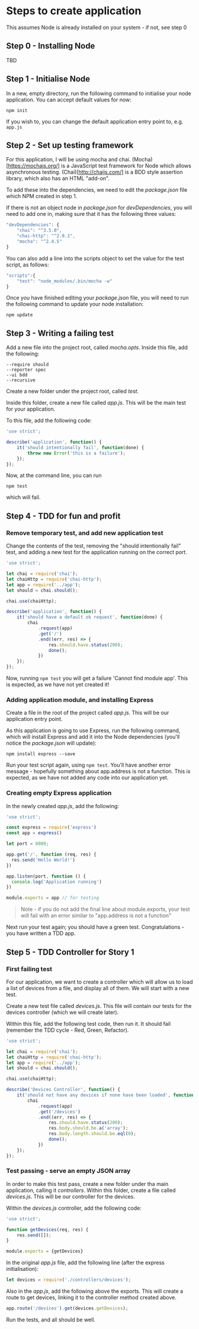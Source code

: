 # Steps to create application

This assumes Node is already installed on your system - if not, see step 0

## Step 0 - Installing Node
TBD

## Step 1 - Initialise Node

In a new, empty directory, run the following command to initialise your node application. You can accept default values for now:

`npm init`

If you wish to, you can change the default application entry point to, e.g. `app.js`

## Step 2 - Set up testing framework

For this application, I will be using mocha and chai. (Mocha)[https://mochajs.org/] is a JavaScript test framework for Node which allows asynchronous testing. (Chai)[http://chaijs.com/] is a BDD style assertion library, which also has an HTML "add-on".

To add these into the dependencies, we need to edit the _package.json_ file which NPM created in step 1.

If there is not an object node in _package.json_ for *devDependencies*, you will need to add one in, making sure that it has the following three values:

```javascript
"devDependencies": {
	"chai": "^3.5.0",
	"chai-http": "^2.0.1",
	"mocha": "^2.4.5"
}
```

You can also add a line into the scripts object to set the value for the test script, as follows:

```javascript
"scripts":{
	"test": "node_modules/.bin/mocha -w"
}
```

Once you have finished editing your _package.json_ file, you will need to run the following command to update your node installation:

`npm update`

## Step 3 - Writing a failing test

Add a new file into the project root, called _mocha.opts_. Inside this file, add the following:

```
--require should
--reporter spec
--ui bdd
--recursive
```

Create a new folder under the project root, called _test_.

Inside this folder, create a new file called _app.js_. This will be the main test for your application.

To this file, add the following code:

```javascript
'use strict';

describe('application', function() {
	it('should intentionally fail', function(done) {
		throw new Error('this is a failure');
	});
});
```

Now, at the command line, you can run 

`npm test`

which will fail.

## Step 4 - TDD for fun and profit

### Remove temporary test, and add new application test

Change the contents of the test, removing the "should intentionally fail" test, and adding a new test for the application running on the correct port.

```javascript
'use strict';

let chai = require('chai');
let chaiHttp = require('chai-http');
let app = require('../app');
let should = chai.should();

chai.use(chaiHttp);

describe('application', function() {
	it('should have a default ok request', function(done) {
		chai
			.request(app)
			.get('/')
			.end((err, res) => {
				res.should.have.status(200);
				done();
			})
	});
});
```

Now, running `npm test` you will get a failure 'Cannot find module app'. This is expected, as we have not yet created it!

### Adding application module, and installing Express

Create a file in the root of the project called _app.js_. This will be our application entry point.

As this application is going to use Express, run the following command, which will install Express and add it into the Node dependencies (you'll notice the _package.json_ will update):

`npm install express --save`

Run your test script again, using `npm test`. You'll have another error message - hopefully something about app.address is not a function. This is expected, as we have not added any code into our application yet.

### Creating empty Express application

In the newly created _app.js_, add the following:

```javascript
'use strict';

const express = require('express')
const app = express()

let port = 8080;

app.get('/', function (req, res) {
  res.send('Hello World!')
})

app.listen(port, function () {
  console.log('Application running')
})

module.exports = app // for testing
```

> Note - if you do not add the final line about module.exports, your test will fail with an error similar to "app.address is not a function"

Next run your test again; you should have a green test. Congratulations - you have written a TDD app.

## Step 5 - TDD Controller for Story 1

### First failing test

For our application, we want to create a controller which will allow us to load a list of devices from a file, and display all of them. We will start with a new test.

Create a new test file called _devices.js_. This file will contain our tests for the devices controller (which we will create later).

Within this file, add the following test code, then run it. It should fail (remember the TDD cycle - Red, Green, Refactor).

```javascript
'use strict';

let chai = require('chai');
let chaiHttp = require('chai-http');
let app = require('../app');
let should = chai.should();

chai.use(chaiHttp);

describe('Devices Controller', function() {
	it('should not have any devices if none have been loaded', function(done) {
		chai
			.request(app)
			.get('/devices')
			.end((err, res) => {
				res.should.have.status(200);
				res.body.should.be.a('array');
				res.body.length.should.be.eql(0);
				done();
			})
	});
});
```

### Test passing - serve an empty JSON array

In order to make this test pass, create a new folder under tha main application, calling it _controllers_. Within this folder, create a file called _devices.js_. This will be our controller for the devices.

Within the _devices.js_ controller, add the following code:

```javascript
'use strict';

function getDevices(req, res) {
	res.send([]);
}

module.exports = {getDevices}
```

In the original _app.js_ file, add the following line (after the express initialisation):

```javascript
let devices = require('./controllers/devices');
```

Also in the _app.js_, add the following above the exports. This will create a route to get devices, linking it to the controller method created above.

```javascript
app.route('/devices').get(devices.getDevices);
```

Run the tests, and all should be well.